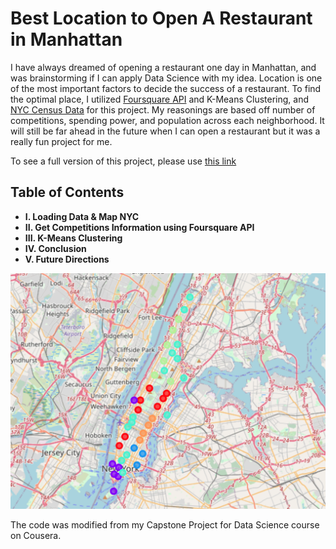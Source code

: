 # Best Location to Open A Restaurant in Manhattan

I have always dreamed of opening a restaurant one day in Manhattan, and was brainstorming if I can apply Data Science with my idea. Location is one of the most important factors to decide the success of a restaurant. To find the optimal place, I utilized [Foursquare API](https://foursquare.com/developers/signup) and K-Means Clustering, and [NYC Census Data](http://zipatlas.com/us/ny/zip-code-comparison/median-household-income.htm) for this project. My reasonings are based off number of competitions, spending power, and population across each neighborhood. It will still be far ahead in the future when I can open a restaurant but it was a really fun project for me. 

To see a full version of this project, please use [this link](https://nbviewer.jupyter.org/github/qchau96/Restaurant-Clustering/blob/master/AsianRestaurant-Clustering.ipynb)

## Table of Contents

- **I.    Loading Data & Map NYC**
- **II.   Get Competitions Information using Foursquare API**
- **III.  K-Means Clustering**
- **IV.   Conclusion**
- **V.    Future Directions**

![Image](https://github.com/qchau96/Restaurant-Clustering/blob/master/img.png)

The code was modified from my Capstone Project for Data Science course on Cousera.

